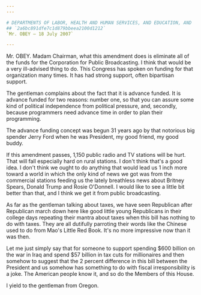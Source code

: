 ```yaml
---
---

# DEPARTMENTS OF LABOR, HEALTH AND HUMAN SERVICES, AND EDUCATION, AND  RELATED AGENCIES APPROPRIATIONS ACT, 2008
## `2a6bc891dfe7c1d879bbeea2100d1212`
`Mr. OBEY — 18 July 2007`

---
```



Mr. OBEY. Madam Chairman, what this amendment does is eliminate all 
of the funds for the Corporation for Public Broadcasting. I think that 
would be a very ill-advised thing to do. This Congress has spoken on 
funding for that organization many times. It has had strong support, 
often bipartisan support.

The gentleman complains about the fact that it is advance funded. It 
is advance funded for two reasons: number one, so that you can assure 
some kind of political independence from political pressure, and, 
secondly, because programmers need advance time in order to plan their 
programming.

The advance funding concept was begun 31 years ago by that notorious 
big spender Jerry Ford when he was President, my good friend, my good 
buddy.

If this amendment passes, 1,150 public radio and TV stations will be 
hurt. That will fall especially hard on rural stations. I don't think 
that's a good idea. I don't think we ought to do anything that would 
lead us 1 inch more toward a world in which the only kind of news we 
got was from the commercial stations feeding us the lately breathless 
news about Britney Spears, Donald Trump and Rosie O'Donnell. I would 
like to see a little bit better than that, and I think we get it from 
public broadcasting.

As far as the gentleman talking about taxes, we have seen Republican 
after Republican march down here like good little young Republicans in 
their college days repeating their mantra about taxes when this bill 
has nothing to do with taxes. They are all dutifully parroting their 
words like the Chinese used to do from Mao's Little Red Book. It's no 
more impressive now than it was then.

Let me just simply say that for someone to support spending $600 
billion on the war in Iraq and spend $57 billion in tax cuts for 
millionaires and then somehow to suggest that the 2 percent difference 
in this bill between the President and us somehow has something to do 
with fiscal irresponsibility is a joke. The American people know it, 
and so do the Members of this House.

I yield to the gentleman from Oregon.

